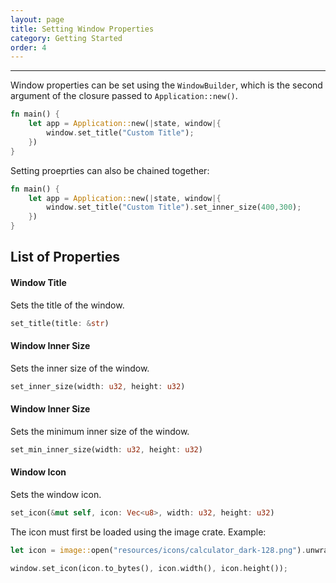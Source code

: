 ```yaml
---
layout: page
title: Setting Window Properties
category: Getting Started
order: 4
---
```

---

Window properties can be set using the `WindowBuilder`, which is the second argument of the closure passed to `Application::new()`.

```rs
fn main() {
    let app = Application::new(|state, window|{
        window.set_title("Custom Title");
    })
}
```

Setting proeprties can also be chained together:

```rs
fn main() {
    let app = Application::new(|state, window|{
        window.set_title("Custom Title").set_inner_size(400,300);
    })
}
```

## List of Properties

#### Window Title
Sets the title of the window.
```rs
set_title(title: &str)
```

#### Window Inner Size
Sets the inner size of the window.
```rs
set_inner_size(width: u32, height: u32)
```

#### Window Inner Size
Sets the minimum inner size of the window.
```rs
set_min_inner_size(width: u32, height: u32)
```

#### Window Icon
Sets the window icon.
```rs
set_icon(&mut self, icon: Vec<u8>, width: u32, height: u32)
```

The icon must first be loaded using the image crate. Example:

```rs
let icon = image::open("resources/icons/calculator_dark-128.png").unwrap();

window.set_icon(icon.to_bytes(), icon.width(), icon.height());
```